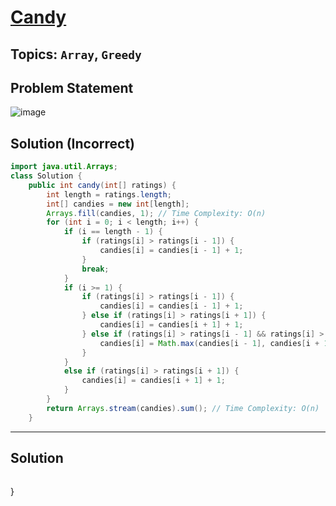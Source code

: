 # [Candy](https://leetcode.com/problems/candy/?envType=study-plan-v2&envId=top-interview-150)
## Topics: `Array`, `Greedy`
## Problem Statement
![image](https://github.com/SiddhantKumarMaurya/LeetCode_Questions/assets/107787014/f603ec9c-4b9f-4255-845d-6a7d742718a3)
## Solution (Incorrect)
```java
import java.util.Arrays;
class Solution {
    public int candy(int[] ratings) {
        int length = ratings.length;
        int[] candies = new int[length];
        Arrays.fill(candies, 1); // Time Complexity: O(n)
        for (int i = 0; i < length; i++) {
            if (i == length - 1) {
                if (ratings[i] > ratings[i - 1]) {
                    candies[i] = candies[i - 1] + 1;
                }
                break;
            }
            if (i >= 1) {
                if (ratings[i] > ratings[i - 1]) {
                    candies[i] = candies[i - 1] + 1;
                } else if (ratings[i] > ratings[i + 1]) {
                    candies[i] = candies[i + 1] + 1;
                } else if (ratings[i] > ratings[i - 1] && ratings[i] > ratings[i + 1]) {
                    candies[i] = Math.max(candies[i - 1], candies[i + 1]) + 1;
                }
            }
            else if (ratings[i] > ratings[i + 1]) {
                candies[i] = candies[i + 1] + 1;
            }
        }
        return Arrays.stream(candies).sum(); // Time Complexity: O(n)
    }
```
---
## Solution
```java

```
}
